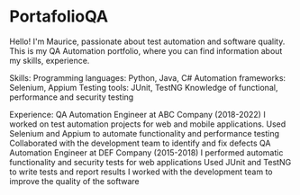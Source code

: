 # PortafolioQA
Hello! I'm Maurice, passionate about test automation and software quality. This is my QA Automation portfolio, where you can find information about my skills, experience.

Skills:
     Programming languages: Python, Java, C#
     Automation frameworks: Selenium, Appium
     Testing tools: JUnit, TestNG
     Knowledge of functional, performance and security testing

Experience:
     QA Automation Engineer at ABC Company (2018-2022)
         I worked on test automation projects for web and mobile applications.
         Used Selenium and Appium to automate functionality and performance testing
         Collaborated with the development team to identify and fix defects
     QA Automation Engineer at DEF Company (2015-2018)
         I performed automatic functionality and security tests for web applications
         Used JUnit and TestNG to write tests and report results
         I worked with the development team to improve the quality of the software
